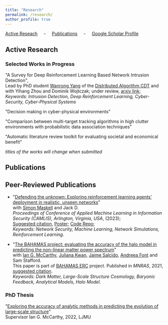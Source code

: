 ```yaml
---
title: "Research"
permalink: /research/
author_profile: true
---
```


[Active Reseach](#active) &nbsp; &nbsp; - &nbsp; &nbsp; [Publications](#pubs) &nbsp; &nbsp; - &nbsp; &nbsp; [Google Scholar Profile](https://scholar.google.com/citations?hl=it&user=x1OW5bUAAAAJ)

<h2 id="active">
Active Research
</h2>

### Selected Works in Progress

"A Survey for Deep Reinforcement Learning Based Network Intrusion Detection",   
Lead by PhD student [Wanrong Yang][wanrong] of the [Distributed Algorithm CDT][cdt] and with Yihang Zhou 
and Dominik Wojtczak; under review, [arxiv link](https://arxiv.org/abs/2410.07612);  
_Keywords: Intrusion Detection, Deep Reinforcement Learning, Cyber-Security, Cyber-Physical Systems_

"Decision making in cyber-physical environments" 

"Comparison between multi-target tracking algorithms in high clutter environments with probabilistic data association techniques"

"Automatic literature review toolkit for evaluating societal and economical benefit"

_titles of the works will change when submitted_

<h2 id="pubs">
Publications
</h2>

## Peer-Reviewed Publications

- "[Defending the unknown: Exploring reinforcement learning agents’ deployment in realistic, unseen networks](https://ceur-ws.org/Vol-3652/paper2.pdf)"  
with [Simon Maskell][smask] and Jack D.   
*Proceedings of Conference of Applied Machine Learning in Information Security (CAMLIS), Arlington, Virginia, USA*, (2023);   
[Suggested citation](https://scholar.google.com/scholar?oi=bibs&hl=it&cluster=12774582252386842762#d=gs_cit&t=1726242160809&u=%2Fscholar%3Fq%3Dinfo%3AiviGO-BuSLEJ%3Ascholar.google.com%2F%26output%3Dcite%26scirp%3D0%26scfhb%3D1%26hl%3Dit), 
[Poster](https://www.researchgate.net/publication/374783421_Defending_the_unknown_Exploring_reinforcement_learning_agents'_deployment_in_realistic_unseen_networks);
[Code Repo](https://github.com/A-acuto/RLYawningTitan);   
_Keywords: Network Security, Machine Learning, Network Simulations, Reinforcement Learning_.


- "[The BAHAMAS project: evaluating the accuracy of the halo model in predicting the non-linear matter power spectrum](https://academic.oup.com/mnras/article/508/3/3519/6381719)"   
with [Ian G. McCarthy](https://www.astro.ljmu.ac.uk/~igm/), [Juliana Kwan](julianakwan.github.io), 
[Jaime Salcido](https://www.ljmu.ac.uk/about-us/staff-profiles/faculty-of-engineering-and-technology/astrophysics-research-institute/jaime-salcido-negrete), 
[Andreea Font](https://andreeafont.wixsite.com/mysite) and Sam Stafford.  
This paper is part of [BAHAMAS ERC](https://www.astro.ljmu.ac.uk/~igm/BAHAMAS/) project. 
Published in *MNRAS*, 2021, [suggested citation](https://ui.adsabs.harvard.edu/abs/2021MNRAS.508.3519A/exportcitation).  
_Keywords: Dark Matter, Large-Scale Structure Cosmology, Baryonic Feedback, Analytical Models, Halo Model_.

### PhD Thesis
"[Exploring the accuracy of analytic methods in predicting the evolution of large-scale structure](https://scholar.google.com/citations?view_op=view_citation&hl=it&user=x1OW5bUAAAAJ&citation_for_view=x1OW5bUAAAAJ:u-x6o8ySG0sC)"  
Supervisor Ian G. McCarthy, 2022, LJMU 


[smask]: http://www.simonmaskell.com/
[wanrong]: https://wanrongyang.github.io/
[cdt]: https://www.liverpool.ac.uk/distributed-algorithms-cdt/